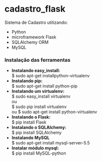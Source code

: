 cadastro_flask
==============

Sistema de Cadastro utilizando: 
<ul>
  <li>Python</li>
  <li>microframework Flask</li>
  <li>SQLAlchemy ORM</li>
  <li>MySQL</li>
</ul>

<h3>Instalação das ferramentas</h3>
<ul>
  <li>
    <b>Instalando easy_install:</b><br/>
    $ sudo apt-get installpython-virtualenv 
    <br/>
  </li>
  <li>
    <b>Instalando pip:</b><br/>
    $ sudo apt-get install python-pip 
    <br/>
  </li>
  <li>
     <b>Instalando um virtualenv:</b><br/>
     $ sudo easy_install virtualenv<br/>
     ou<br/>
     $ sudo pip install virtualenv<br/>
     ou
     $ sudo apt-get install python-virtualenv     
     <br/>
  </li>   
  <li>
    <b>Instalando o Flask:</b><br/>
    $ pip install Flask    
    <br/>
  </li>
  <li>
    <b>Instalando o SQLAlchemy:</b><br/>
    $ pip install SQLAlchemy
    <br/>
  </li>
  <li>
     <b>Instalando MySQL</b><br/>
     $ sudo apt-get install mysql-server-5.5
  </li>
  <li>
    <b>Instalar módulo mysql:</b><br/>
    $ pip install MySQL-python
  </li>
  
</ul>
